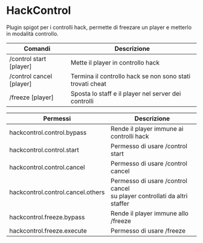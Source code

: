 # HackControl
Plugin spigot per i controlli hack, permette di freezare un player e metterlo in modalità controllo.

| Comandi    | Descrizione |
| ------------- |-------------|
| /control start [player] | Mette il player in controllo hack |
| /control cancel [player] | Termina il controllo hack se non sono stati trovati cheat |
| /freeze [player] | Sposta lo staff e il player nel server dei controlli |
  
| Permessi    | Descrizione |
| ------------- |-------------|
| hackcontrol.control.bypass | Rende il player immune ai controlli hack |
| hackcontrol.control.start | Permesso di usare /control start |
| hackcontrol.control.cancel | Permesso di usare /control cancel |
| hackcontrol.control.cancel.others | Permesso di usare /control cancel<br>su player controllati da altri staffer |
| hackcontrol.freeze.bypass | Rende il player immune allo /freeze |
| hackcontrol.freeze.execute | Permesso di usare /freeze |
